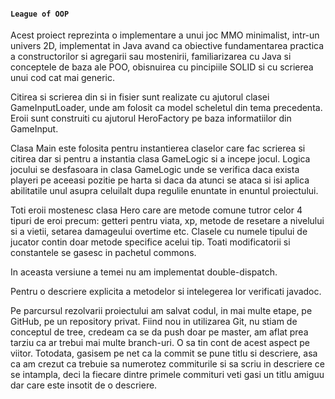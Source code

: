 #### `League of OOP`
Acest proiect reprezinta o implementare a unui joc MMO minimalist,
intr-un univers 2D, implementat in Java avand ca obiective fundamentarea
practica a constructorilor si agregarii sau mostenirii, familiarizarea cu
Java si conceptele de baza ale POO, obisnuirea cu pincipiile SOLID si cu
scrierea unui cod cat mai generic.

Citirea si scrierea din si in fisier sunt realizate cu ajutorul clasei
GameInputLoader, unde am folosit ca model scheletul din tema precedenta.
Eroii sunt construiti cu ajutorul HeroFactory pe baza informatiilor din
GameInput. 

Clasa Main este folosita pentru instantierea claselor care fac scrierea
si citirea dar si pentru a instantia clasa GameLogic si a incepe jocul.
Logica jocului se desfasoara in clasa GameLogic unde se verifica daca
exista playeri pe aceeasi pozitie pe harta si daca da atunci se ataca si
isi aplica abilitatile unul asupra celuilalt dupa regulile enuntate in 
enuntul proiectului. 

Toti eroii mostenesc clasa Hero care are metode comune tutror celor 4 tipuri
de eroi precum: getteri pentru viata, xp, metode de resetare a nivelului si
a vietii, setarea damageului overtime etc. Clasele cu numele tipului de jucator
contin doar metode specifice acelui tip. Toati modificatorii si constantele se
gasesc in pachetul commons.

In aceasta versiune a temei nu am implementat double-dispatch. 

Pentru o descriere explicita a metodelor si intelegerea lor verificati
javadoc.

Pe parcursul rezolvarii proiectului am salvat codul, in mai multe etape, pe
GitHub, pe un repository privat. Fiind nou in utilizarea Git, nu stiam de 
conceptul de tree, credeam ca se da push doar pe master, am aflat prea tarziu
ca ar trebui mai multe branch-uri. O sa tin cont de acest aspect pe viitor.
Totodata, gasisem pe net ca la commit se pune titlu si descriere, asa ca am
crezut ca trebuie sa numerotez commiturile si sa scriu in descriere ce se 
intampla, deci la fiecare dintre primele commituri veti gasi un titlu amiguu
dar care este insotit de o descriere. 